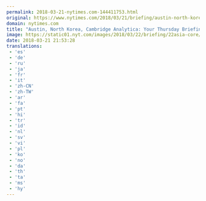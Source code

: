 ```yaml
---
permalink: 2018-03-21-nytimes.com-144411753.html
original: https://www.nytimes.com/2018/03/21/briefing/austin-north-korea-cambridge-analytica.html?partner=rss&amp;emc=rss
domain: nytimes.com
title: "Austin, North Korea, Cambridge Analytica: Your Thursday Briefing"
image: https://static01.nyt.com/images/2018/03/22/briefing/22asia-core/22asia-core-mediumThreeByTwo440.jpg
date: 2018-03-21 21:53:28
translations: 
 - 'es'
 - 'de'
 - 'ru'
 - 'ja'
 - 'fr'
 - 'it'
 - 'zh-CN'
 - 'zh-TW'
 - 'ar'
 - 'fa'
 - 'pt'
 - 'hi'
 - 'tr'
 - 'id'
 - 'nl'
 - 'sv'
 - 'vi'
 - 'pl'
 - 'ko'
 - 'no'
 - 'da'
 - 'th'
 - 'ta'
 - 'ms'
 - 'hy'
---
```



